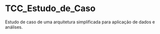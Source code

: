 # TCC_Estudo_de_Caso
Estudo de caso de uma arquitetura simplificada para aplicação de dados e análises.
